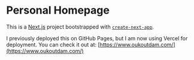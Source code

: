 # Personal Homepage

This is a [Next.js](https://nextjs.org) project bootstrapped with [`create-next-app`](https://nextjs.org/docs/app/api-reference/cli/create-next-app).

I previously deployed this on GitHub Pages, but I am now using Vercel for deployment. You can check it out at: [https://www.oukoutdam.com/](https://www.oukoutdam.com/)
